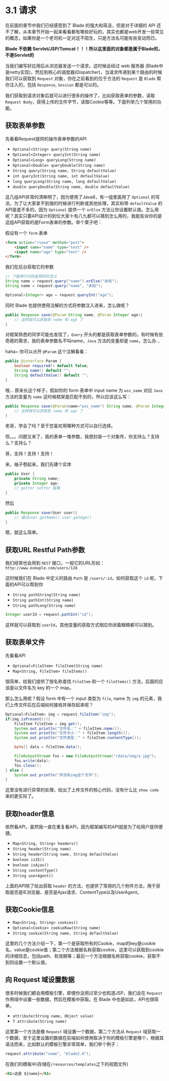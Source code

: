 # 3.1 请求

在前面的章节中我们已经感受到了 Blade 的强大和简洁，但是对于详细的 API 还不了解，从本章节开始一起来看看都有哪些好玩的，其实也都是web开发一些常见的概念，如果你是一个老司机一定对这不陌生，只是方法名可能有些变动而已。

**Blade 不依赖 Servlet/JSP/Tomcat！！！所以这里面的对象都是属于Blade的，不是Servlet的** 

当我们编写好应用后从浏览器发送一个请求，这时候会经过 web 服务器 (Blade中是netty实现)，然后到核心的调度器(Dispatcher)，当请求传递到某个路由的时候我们可以获取到 `Request` 对象，你在之前看到的位于方法的 `Request` 是 `Blade` 帮你注入的，包括 `Response`, `Session` 都是可以的。

我们获取到请求对象后就可以进行很多的操作了，比如获取表单的参数，读取 `Request Body`，获得上传的文件字节，读取Cookie等等。下面列举几个常用的功能。

## 获取表单参数

先看看Request提供的操作表单参数的API

- `Optional<String> query(String name)`
- `Optional<Integer> queryInt(String name)`
- `Optional<Long> queryLong(String name)`
- `Optional<Double> queryDouble(String name)`
- `String query(String name, String defaultValue)`
- `int queryInt(String name, int defaultValue)`
- `long queryLong(String name, long defaultValue)`
- `double queryDouble(String name, double defaultValue)`

这几组API非常的清晰明了，因为使用了Java8，有一组里面用了 `Optional` 的写法，为了让大家拿不到值的时候进行判断或其他处理，其实和带 `defaultValue` 的API是差不多的，因为 `Optional` 提供一个 `orElse` 方法让你设置默认值。怎么用呢？其实只要API设计的到位大家十有八九都可以猜到怎么用的，我能告诉你的是这组API获取的是Form表单的参数。举个栗子吧：

假设有一个 `form` 表单

```html
<form action="/save" method="post">
	<input name="name" type="text" />
	<input name="age" type="text" />
</form>
```

我们在后台获取它的参数

```java
// 下面两行代码是相同的含义
String name = request.query("name").orElse("未知");
String name = request.query("name", "未知");

Optional<Integer> age = request.queryInt("age");
```

同时 Blade 也提供使用注解的方式将参数注入进来，怎么做呢？

```java
public Response save(@Param String name, @Param Integer age){
	// 这样就可以获取到 name 和 age 了
}
```

对框架熟悉的同学可能也发现了，`Query` 开头的都是获取表单参数的。有时候有些奇葩的需求，我的表单参数名不叫name，`Java` 方法的变量却是 `name`，怎么办...

haha~ 你可以点开 `@Param` 这个注解看看：

```java
public @interface Param {
    boolean required() default false;
    String name() default "";
    String defaultValue() default "";
}
```

哦... 原来长这个样子，假如你的 form 表单中 input name 为 `wss_name` 对应 `Java` 方法的变量为 `name` 这时候框架是匹配不到的，所以应该这么写：

```java
public Response save(@Param(name="wss_name") String name, @Param Integer age){
	// 这样就可以获取到 name 和 age 了
}
```

老哥，学会了吗？至于您喜欢用哪种方式可以自行选择。

但。。。问题又来了，我的表单一堆参数，我想封装一个对象传，你支持么？支持么？支持么？

哥，支持！支持！支持！

来，袖子卷起来，我们先建个实体

```java
public User {
	private String name;
	private Integer age;
	// getter setter 省略
}
```

然后

```java
public Response save(User user){
	// 通过user.getName() user.getAge()
}
```

嗯，就这么简单。

## 获取URL Restful Path参数

我们经常也会用到 `REST` 接口，一般它的URL形如：`http://www.exmaple.com/users/128`

这时候我们在 Blade 中定义的路由 `Path` 是 `/users/:id`，如何获取这个 `id` 呢，下面的API可以帮到你

- `String pathString(String name)`
- `String pathInt(String name)`
- `String pathLong(String name)`

```java
Integer userId = request.pathInt("id");
```

这样就可以获取到 `userId`，其他变量的获取方式相应你闭着眼睛都可以猜到。

## 获取表单文件

先看看API

- `Optional<FileItem> fileItem(String name)`
- `Map<String, FileItem> fileItems()`

很简单，给我们提供了按名称查找 `FileItem` 和一个 `fileItems()` 方法，后面的应该是以文件名为 key 的一个 map。

那么怎么用呢？假设 form 中有一个 input 类型为 `file`, name 为 `img` 的元素，我们上传文件后在后端如何接收并保存起来呢？

```java
Optional<FileItem> img = request.fileItem("img");
if(img.isPresent()){
    FileItem fileItem = img.get();
    System.out.println("文件名：" + fileItem.name());
    System.out.println("文件大小：" + fileItem.length());
    System.out.println("文件类型：" + fileItem.contentType());

    byte[] data = fileItem.data();

    FileOutputStream fos = new FileOutputStream("/data/img/a.jpg");
    fos.write(data);
    fos.close();
} else {
    System.out.println("并没有img这个文件");
}
```

这里没有进行异常的处理，给出了上传文件的核心代码，没有什么比 `show code` 来的更实际了。

## 获取header信息

依然看API，虽然我一直在重复看API，因为框架编写的API就是为了给用户提供便捷。

- `Map<String, String> headers()`
- `String header(String name)`
- `String header(String name, String defaultValue)`
- `boolean isIE()`
- `boolean isAjax()`
- `String contentType()`
- `String userAgent()`

上面的API除了给出获取 `header` 的方法，也提供了常用的几个附件方法，用于获取是否是IE浏览器、是否是Ajax请求、ContentType以及UserAgent。

## 获取Cookie信息

- `Map<String, String> cookies()`
- `Optional<Cookie> cookieRaw(String name)`
- `String cookie(String name, String defaultValue)`

这里的几个方法介绍一下，第一个是获取所有的Cookie，map的key是cookie名，value是cookie值；第二个方法根据名称获取cookie，这里可以获取到cookie的详细信息，包括path、有效期等；最后一个方法根据名称获取cookie，获取不到则设置一个默认值。


## 向 Request 域设置数据

很多时候我们都会用模板引擎，即便你没用过至少也知道JSP，我们会在 `Request` 作用域中设置一些数据，然后在模板中获取。在 Blade 中也是如此，API也很简单。

- `attribute(String name, Object value)`
- `T attribute(String name)`

这里第一个方法是像 `Request` 域设置一个数据，第二个方法从 `Request` 域获取一个数据，至于这里设置的数据在前端如何使用取决于你的模板引擎是哪个，根据其语法而来，比如默认的模板引擎非常简单，我们举个例子：

```java
request.attribute("name", "blade2.0");
```

在我们的模板中(存储在`/resources/templates`之下的视图文件)

```html
<h1>这是 ${name}</h1>
```
